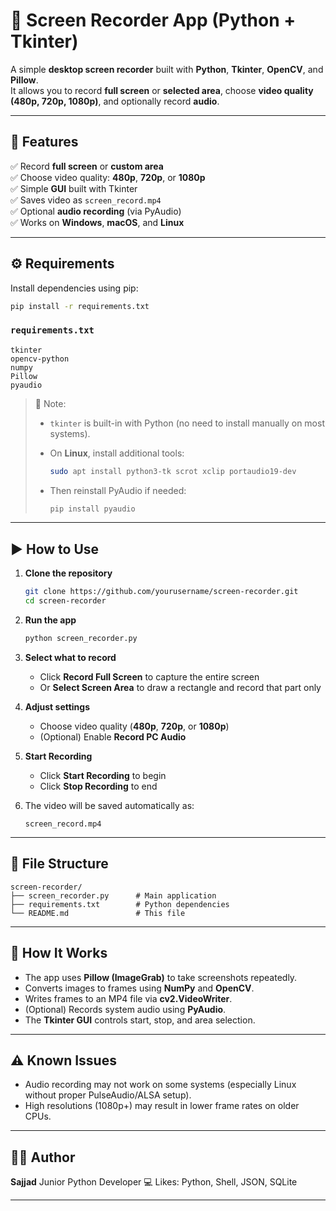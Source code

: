 # 🎥 Screen Recorder App (Python + Tkinter)

A simple **desktop screen recorder** built with **Python**, **Tkinter**, **OpenCV**, and **Pillow**.  
It allows you to record **full screen** or **selected area**, choose **video quality (480p, 720p, 1080p)**, and optionally record **audio**.

---

## 🧩 Features

✅ Record **full screen** or **custom area**  
✅ Choose video quality: **480p**, **720p**, or **1080p**  
✅ Simple **GUI** built with Tkinter  
✅ Saves video as `screen_record.mp4`  
✅ Optional **audio recording** (via PyAudio)  
✅ Works on **Windows**, **macOS**, and **Linux**

---

## ⚙️ Requirements

Install dependencies using pip:

```bash
pip install -r requirements.txt
````

### `requirements.txt`

```
tkinter
opencv-python
numpy
Pillow
pyaudio
```

> 📝 Note:
>
> * `tkinter` is built-in with Python (no need to install manually on most systems).
> * On **Linux**, install additional tools:
>
>   ```bash
>   sudo apt install python3-tk scrot xclip portaudio19-dev
>   ```
> * Then reinstall PyAudio if needed:
>
>   ```bash
>   pip install pyaudio
>   ```

---

## ▶️ How to Use

1. **Clone the repository**

   ```bash
   git clone https://github.com/yourusername/screen-recorder.git
   cd screen-recorder
   ```

2. **Run the app**

   ```bash
   python screen_recorder.py
   ```

3. **Select what to record**

   * Click **Record Full Screen** to capture the entire screen
   * Or **Select Screen Area** to draw a rectangle and record that part only

4. **Adjust settings**

   * Choose video quality (**480p**, **720p**, or **1080p**)
   * (Optional) Enable **Record PC Audio**

5. **Start Recording**

   * Click **Start Recording** to begin
   * Click **Stop Recording** to end

6. The video will be saved automatically as:

   ```
   screen_record.mp4
   ```

---

## 📂 File Structure

```
screen-recorder/
├── screen_recorder.py      # Main application
├── requirements.txt        # Python dependencies
└── README.md               # This file
```

---

## 🧠 How It Works

* The app uses **Pillow (ImageGrab)** to take screenshots repeatedly.
* Converts images to frames using **NumPy** and **OpenCV**.
* Writes frames to an MP4 file via **cv2.VideoWriter**.
* (Optional) Records system audio using **PyAudio**.
* The **Tkinter GUI** controls start, stop, and area selection.

---

## ⚠️ Known Issues

* Audio recording may not work on some systems (especially Linux without proper PulseAudio/ALSA setup).
* High resolutions (1080p+) may result in lower frame rates on older CPUs.

---

## 🧑‍💻 Author

**Sajjad**
Junior Python Developer 💻
Likes: Python, Shell, JSON, SQLite

---

